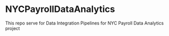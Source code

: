 # NYCPayrollDataAnalytics
This repo serve for Data Integration Pipelines for NYC Payroll Data Analytics project
